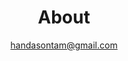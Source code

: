 ---
layout: about
title: About
permalink: /
subtitle: handasontam@gmail.com
# <a href='#'>Affiliations</a>. Address. Contacts. Motto. Etc.

profile:
  # align: right
  # image: prof_pic.jpg
  # image_circular: false # crops the image to make it circular
  # more_info: >
  #   <p>555 your office number</p>
  #   <p>123 your address street</p>
  #   <p>Your City, State 12345</p>

news: false # includes a list of news items
selected_papers: false # includes a list of papers marked as "selected={true}"
social: true # includes social icons at the bottom of the page
---